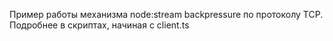 Пример работы механизма node:stream backpressure по протоколу TCP.
Подробнее в скриптах, начиная с client.ts
